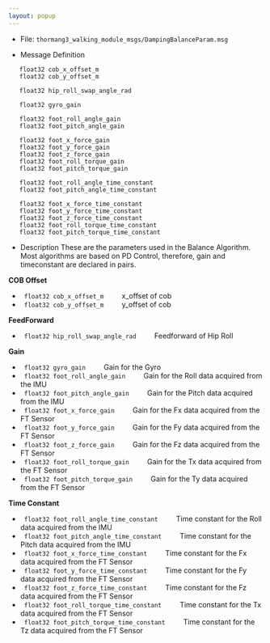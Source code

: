 ```yaml
---
layout: popup
---
```


- File: `thormang3_walking_module_msgs/DampingBalanceParam.msg`

- Message Definition
```
   float32 cob_x_offset_m
   float32 cob_y_offset_m

   float32 hip_roll_swap_angle_rad

   float32 gyro_gain

   float32 foot_roll_angle_gain
   float32 foot_pitch_angle_gain

   float32 foot_x_force_gain
   float32 foot_y_force_gain
   float32 foot_z_force_gain
   float32 foot_roll_torque_gain
   float32 foot_pitch_torque_gain

   float32 foot_roll_angle_time_constant
   float32 foot_pitch_angle_time_constant

   float32 foot_x_force_time_constant
   float32 foot_y_force_time_constant
   float32 foot_z_force_time_constant
   float32 foot_roll_torque_time_constant
   float32 foot_pitch_torque_time_constant

 ```

- Description
These are the parameters used in the Balance Algorithm.
Most algorithms are based on PD Control, therefore, gain and timeconstant are declared in pairs.

**COB Offset**
* ` float32 cob_x_offset_m`
&emsp;&emsp; x_offset of cob
* ` float32 cob_y_offset_m`
&emsp;&emsp; y_offset of cob


**FeedForward**
* ` float32 hip_roll_swap_angle_rad`
&emsp;&emsp; Feedforward of Hip Roll



**Gain**
* ` float32 gyro_gain`
&emsp;&emsp; Gain for the Gyro
* ` float32 foot_roll_angle_gain`
&emsp;&emsp; Gain for the Roll data acquired from the IMU
* ` float32 foot_pitch_angle_gain`
&emsp;&emsp; Gain for the Pitch data acquired from the IMU
* ` float32 foot_x_force_gain`
&emsp;&emsp; Gain for the Fx data acquired from the FT Sensor
* ` float32 foot_y_force_gain`
&emsp;&emsp; Gain for the Fy data acquired from the FT Sensor
* ` float32 foot_z_force_gain`
&emsp;&emsp; Gain for the Fz data acquired from the FT Sensor
* ` float32 foot_roll_torque_gain`
&emsp;&emsp; Gain for the Tx data acquired from the FT Sensor
* ` float32 foot_pitch_torque_gain`
&emsp;&emsp; Gain for the Ty data acquired from the FT Sensor



**Time Constant**
* ` float32 foot_roll_angle_time_constant`
&emsp;&emsp; Time constant for the Roll data acquired from the IMU
* ` float32 foot_pitch_angle_time_constant`
&emsp;&emsp; Time constant for the Pitch data acquired from the IMU
* ` float32 foot_x_force_time_constant`
&emsp;&emsp; Time constant for the Fx data acquired from the FT Sensor
* ` float32 foot_y_force_time_constant`
&emsp;&emsp; Time constant for the Fy data acquired from the FT Sensor
* ` float32 foot_z_force_time_constant`
&emsp;&emsp; Time constant for the Fz data acquired from the FT Sensor
* ` float32 foot_roll_torque_time_constant`
&emsp;&emsp; Time constant for the Tx data acquired from the FT Sensor
* ` float32 foot_pitch_torque_time_constant`
&emsp;&emsp; Time constant for the Tz data acquired from the FT Sensor
